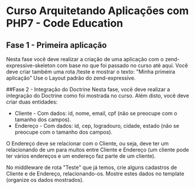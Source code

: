 # Curso Arquitetando Aplicações com PHP7 - Code Education

## Fase 1 - Primeira aplicação
Nesta fase você deve realizar a criação de uma aplicação com o zend-expressive-skeleton com base no que foi passado no curso até aqui.
Você deve criar também uma rota /teste e mostrar o texto: "Minha primeira aplicação"
Use o Layout padrão do zend-expressive.

##Fase 2 - Integração do Doctrine
Nesta fase, você deve realizar a integração do Doctrine como foi mostrada no curso. Além disto, você deve criar duas entidades: 
* Cliente - Com dados: id, nome, email, cpf (não se preocupe com o tamanho dos campos).
*  Endereço - Com dados: id, cep, logradouro, cidade, estado (não se preocupe com o tamanho dos campos).

O Endereço deve se relacionar com o Cliente, ou seja, deve ter um relacionando de um para muitos entre Cliente e Endereço (um cliente pode ter vários endereços e um endereço faz parte de um cliente).

No middleware de rota "Teste" que já temos, crie alguns cadastros de Cliente e de Endereço, relacionando-os.
Mostre estes dados no template (organize os dados mostrados).
